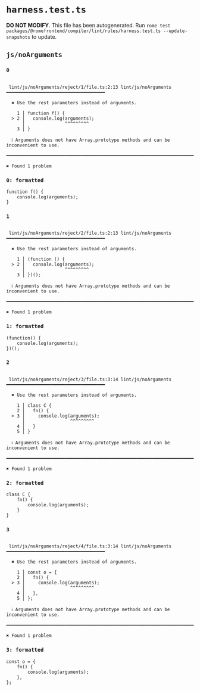 # `harness.test.ts`

**DO NOT MODIFY**. This file has been autogenerated. Run `rome test packages/@romefrontend/compiler/lint/rules/harness.test.ts --update-snapshots` to update.

## `js/noArguments`

### `0`

```

 lint/js/noArguments/reject/1/file.ts:2:13 lint/js/noArguments ━━━━━━━━━━━━━━━━━━━━━━━━━━━━━━━━━━━━━

  ✖ Use the rest parameters instead of arguments.

    1 │ function f() {
  > 2 │   console.log(arguments);
      │               ^^^^^^^^^
    3 │ }

  ℹ Arguments does not have Array.prototype methods and can be inconvenient to use.

━━━━━━━━━━━━━━━━━━━━━━━━━━━━━━━━━━━━━━━━━━━━━━━━━━━━━━━━━━━━━━━━━━━━━━━━━━━━━━━━━━━━━━━━━━━━━━━━━━━━

✖ Found 1 problem

```

### `0: formatted`

```
function f() {
	console.log(arguments);
}

```

### `1`

```

 lint/js/noArguments/reject/2/file.ts:2:13 lint/js/noArguments ━━━━━━━━━━━━━━━━━━━━━━━━━━━━━━━━━━━━━

  ✖ Use the rest parameters instead of arguments.

    1 │ (function () {
  > 2 │   console.log(arguments);
      │               ^^^^^^^^^
    3 │ })();

  ℹ Arguments does not have Array.prototype methods and can be inconvenient to use.

━━━━━━━━━━━━━━━━━━━━━━━━━━━━━━━━━━━━━━━━━━━━━━━━━━━━━━━━━━━━━━━━━━━━━━━━━━━━━━━━━━━━━━━━━━━━━━━━━━━━

✖ Found 1 problem

```

### `1: formatted`

```
(function() {
	console.log(arguments);
})();

```

### `2`

```

 lint/js/noArguments/reject/3/file.ts:3:14 lint/js/noArguments ━━━━━━━━━━━━━━━━━━━━━━━━━━━━━━━━━━━━━

  ✖ Use the rest parameters instead of arguments.

    1 │ class C {
    2 │   fn() {
  > 3 │     console.log(arguments);
      │                 ^^^^^^^^^
    4 │   }
    5 │ }

  ℹ Arguments does not have Array.prototype methods and can be inconvenient to use.

━━━━━━━━━━━━━━━━━━━━━━━━━━━━━━━━━━━━━━━━━━━━━━━━━━━━━━━━━━━━━━━━━━━━━━━━━━━━━━━━━━━━━━━━━━━━━━━━━━━━

✖ Found 1 problem

```

### `2: formatted`

```
class C {
	fn() {
		console.log(arguments);
	}
}

```

### `3`

```

 lint/js/noArguments/reject/4/file.ts:3:14 lint/js/noArguments ━━━━━━━━━━━━━━━━━━━━━━━━━━━━━━━━━━━━━

  ✖ Use the rest parameters instead of arguments.

    1 │ const o = {
    2 │   fn() {
  > 3 │     console.log(arguments);
      │                 ^^^^^^^^^
    4 │   },
    5 │ };

  ℹ Arguments does not have Array.prototype methods and can be inconvenient to use.

━━━━━━━━━━━━━━━━━━━━━━━━━━━━━━━━━━━━━━━━━━━━━━━━━━━━━━━━━━━━━━━━━━━━━━━━━━━━━━━━━━━━━━━━━━━━━━━━━━━━

✖ Found 1 problem

```

### `3: formatted`

```
const o = {
	fn() {
		console.log(arguments);
	},
};

```

